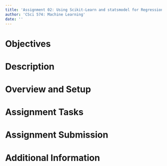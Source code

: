 ```yaml
---
title: 'Assignment 02: Using Scikit-Learn and statsmodel for Regression and Classification'
author: 'CSci 574: Machine Learning'
date: ''
---
```


# Objectives

# Description

# Overview and Setup

# Assignment Tasks

# Assignment Submission

# Additional Information

